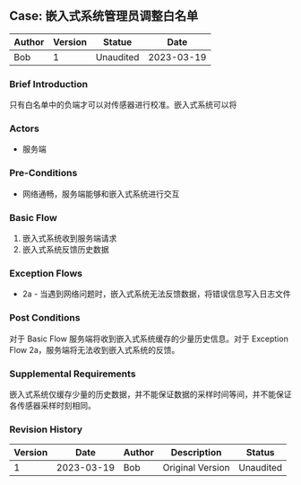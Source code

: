 

## Case: 嵌入式系统管理员调整白名单

| Author | Version | Statue    | Date       |
| ------ | ------- | --------- | ---------- |
| Bob    | 1       | Unaudited | 2023-03-19 |

### Brief Introduction

只有白名单中的负端才可以对传感器进行校准。嵌入式系统可以将

### Actors

- 服务端

### Pre-Conditions

- 网络通畅，服务端能够和嵌入式系统进行交互

### Basic Flow

1. 嵌入式系统收到服务端请求
2. 嵌入式系统反馈历史数据

### Exception Flows

- 2a - 当遇到网络问题时，嵌入式系统无法反馈数据，将错误信息写入日志文件

### Post Conditions

对于 Basic Flow 服务端将收到嵌入式系统缓存的少量历史信息。对于 Exception Flow 2a，服务端将无法收到嵌入式系统的反馈。

### Supplemental Requirements

嵌入式系统仅缓存少量的历史数据，并不能保证数据的采样时间等间，并不能保证各传感器采样时刻相同。

### Revision History

| Version | Date       | Author | Description      | Status    |
| ------- | ---------- | ------ | ---------------- | --------- |
| 1       | 2023-03-19 | Bob    | Original Version | Unaudited |

